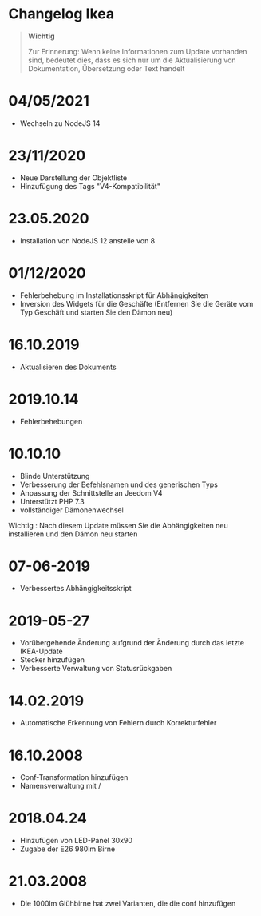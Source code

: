 # Changelog Ikea

>**Wichtig**
>
>Zur Erinnerung: Wenn keine Informationen zum Update vorhanden sind, bedeutet dies, dass es sich nur um die Aktualisierung von Dokumentation, Übersetzung oder Text handelt

# 04/05/2021

- Wechseln zu NodeJS 14

# 23/11/2020

- Neue Darstellung der Objektliste
- Hinzufügung des Tags "V4-Kompatibilität"

# 23.05.2020

- Installation von NodeJS 12 anstelle von 8

# 01/12/2020

- Fehlerbehebung im Installationsskript für Abhängigkeiten
- Inversion des Widgets für die Geschäfte (Entfernen Sie die Geräte vom Typ Geschäft und starten Sie den Dämon neu)

# 16.10.2019

- Aktualisieren des Dokuments

# 2019.10.14

- Fehlerbehebungen

# 10.10.10

- Blinde Unterstützung
- Verbesserung der Befehlsnamen und des generischen Typs
- Anpassung der Schnittstelle an Jeedom V4
- Unterstützt PHP 7.3
- vollständiger Dämonenwechsel

Wichtig : Nach diesem Update müssen Sie die Abhängigkeiten neu installieren und den Dämon neu starten

# 07-06-2019

- Verbessertes Abhängigkeitsskript

# 2019-05-27

- Vorübergehende Änderung aufgrund der Änderung durch das letzte IKEA-Update
- Stecker hinzufügen
- Verbesserte Verwaltung von Statusrückgaben

# 14.02.2019

- Automatische Erkennung von Fehlern durch Korrekturfehler

# 16.10.2008
- Conf-Transformation hinzufügen
- Namensverwaltung mit /

# 2018.04.24

- Hinzufügen von LED-Panel 30x90
- Zugabe der E26 980lm Birne

# 21.03.2008

- Die 1000lm Glühbirne hat zwei Varianten, die die conf hinzufügen
